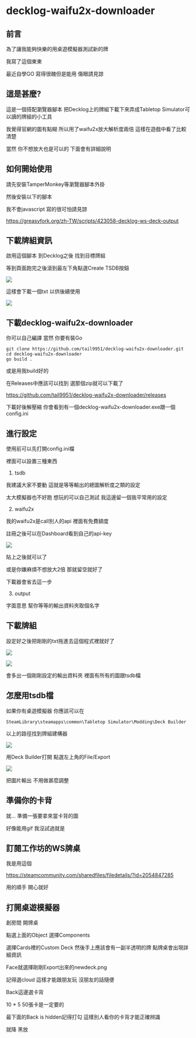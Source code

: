 # decklog-waifu2x-downloader

## 前言

為了讓我能夠快樂的用桌遊模擬器測試新的牌

我寫了這個東東

最近自學GO 寫得很醜但是能用 傷眼請見諒

## 這是甚麼?

這是一個搭配瀏覽器腳本 把Decklog上的牌組下載下來弄成Tabletop Simulator可以讀的牌組的小工具

我覺得官網的圖有點糊 所以用了waifu2x放大解析度兩倍 這樣在遊戲中看了比較清楚

當然 你不想放大也是可以的 下面會有詳細說明

## 如何開始使用

請先安裝TamperMonkey等瀏覽器腳本外掛

然後安裝以下的腳本

我不會javascript 寫的很可怕請見諒

https://greasyfork.org/zh-TW/scripts/423058-decklog-ws-deck-output

## 下載牌組資訊

啟用這個腳本 到Decklog之後 找到目標牌組

等到頁面跑完之後滾到最左下角點選Create TSDB按鈕

![](https://i.imgur.com/mKYV2Sk.jpg)

這樣會下載一個txt 以供後續使用

![](https://i.imgur.com/pdILlSP.png)


## 下載decklog-waifu2x-downloader

你可以自己編譯 當然 你要有裝Go

```
git clone https://github.com/tail9951/decklog-waifu2x-downloader.git
cd decklog-waifu2x-downloader
go build .
```

或是用我build好的

在Releases中應該可以找到 選那個zip就可以下載了

https://github.com/tail9951/decklog-waifu2x-downloader/releases

下載好後解壓縮 你會看到有一個decklog-waifu2x-downloader.exe跟一個config.ini

## 進行設定

使用前可以先打開config.ini檔

裡面可以設置三種東西

1. tsdb

我建議大家不要動 這就是等等輸出的總圖解析度之類的設定

太大模擬器也不好跑 想玩的可以自己測試 我這邊留一個我平常用的設定

2. waifu2x

我的waifu2x是call別人的api 裡面有免費額度

註冊之後可以在Dashboard看到自己的api-key

![](https://i.imgur.com/ltMVkE5.png)

貼上之後就可以了

或是你嫌麻煩不想放大2倍 那就留空就好了

下載器會省去這一步

3. output

字面意思 幫你等等的輸出資料夾取個名字


## 下載牌組

設定好之後把剛剛的txt拖進去這個程式裡就好了

![](https://i.imgur.com/oYURzJR.png)

![](https://i.imgur.com/fZ4GR46.png)

會多出一個剛剛設定的輸出資料夾 裡面有所有的圖跟tsdb檔

## 怎麼用tsdb檔

如果你有桌遊模擬器 你應該可以在

```
SteamLibrary\steamapps\common\Tabletop Simulator\Modding\Deck Builder
```

以上的路徑找到牌組建構器

![](https://i.imgur.com/7SYvRoz.png)


用Deck Builder打開 點選左上角的File/Export

![](https://i.imgur.com/R6xStSx.jpg)


把圖片輸出 不用做甚麼調整

## 準備你的卡背

就... 準備一張要拿來當卡背的圖

好像能用gif 我沒試過就是

## 訂閱工作坊的WS牌桌

我是用這個

https://steamcommunity.com/sharedfiles/filedetails/?id=2054847285

用的順手 開心就好

## 打開桌遊模擬器

創房間 開牌桌

點選上面的Object 選擇Components

選擇Cards裡的Custom Deck 然後手上應該會有一副半透明的牌 點牌桌會出現詳細資訊

Face就選擇剛剛Export出來的newdeck.png

記得選cloud 這樣才能跟朋友玩 沒朋友的話隨便

Back這邊選卡背

10 * 5  50張卡是一定要的

最下面的Back is hidden記得打勾 這樣別人看你的卡背才能正確辨識

就降 黑放